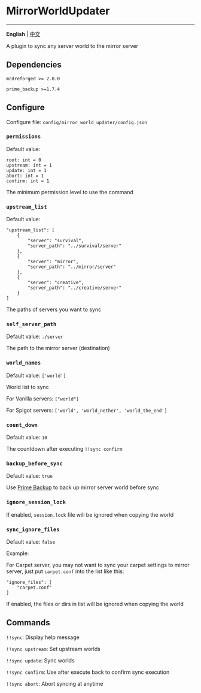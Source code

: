 # MirrorWorldUpdater

---------

**English** | [中文](./README_cn.md)

A plugin to sync any server world to the mirror server

## Dependencies

`mcdreforged >= 2.0.0`

`prime_backup >=1.7.4`

## Configure

Configure file: `config/mirror_world_updater/config.json`

### `permissions`

Default value:
```
root: int = 0
upstream: int = 1
update: int = 1
abort: int = 1
confirm: int = 1
```

The minimum permission level to use the command

### `upstream_list`

Default value:
```
"upstream_list": [
    {
        "server": "survival",
        "server_path": "../survival/server"
    },
    {
        "server": "mirror",
        "server_path": "../mirror/server"
    },
    {
        "server": "creative",
        "server_path": "../creative/server"
    }
]
```

The paths of servers you want to sync

### `self_server_path`

Default value: `./server`

The path to the mirror server (destination)

### `world_names`

Default value: `['world']`

World list to sync

For Vanilla servers: `["world"]`

For Spigot servers: `['world', 'world_nether', 'world_the_end']`

### `count_down`

Default value: `10`

The countdown after executing `!!sync confirm`

### `backup_before_sync`

Default value: `true`

Use [Prime Backup](https://github.com/TISUnion/PrimeBackup) to back up mirror server world before sync

### `ignore_session_lock`

If enabled, `session.lock` file will be ignored when copying the world

### `sync_ignore_files`

Default value: `false`

Example:

For Carpet server, you may not want to sync your carpet settings to mirror server, just put `carpet.conf` into the list like this:
```
"ignore_files": [
    "carpet.conf"
]
```

If enabled, the files or dirs in list will be ignored when copying the world

## Commands

`!!sync`: Display help message

`!!sync upstream`: Set upstream worlds

`!!sync update`: Sync worlds

`!!sync confirm`: Use after execute back to confirm sync execution

`!!sync abort`: Abort syncing at anytime
